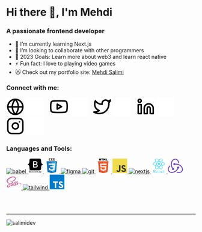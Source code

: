 # Hi there 👋, I'm Mehdi

<h3>A passionate frontend developer </h3>

-   🌱 I’m currently learning Next.js
-   👯 I’m looking to collaborate with other programmers
-   🥅 2023 Goals: Learn more about web3 and learn react native
-   ⚡ Fun fact: I love to playing video games
-   😻 Check out my portfolio site: [Mehdi Salimi](https://mehdisalimi.com)

### Connect with me:

[![website](./img/globe-light.svg)](https://mehdisalimi.com)
[![website](./img/globe-dark.svg)](https://mehdisalimi.com)
&nbsp;&nbsp;
[![website](./img/youtube-light.svg)](https://youtube.com/mehdisalimi)
[![website](./img/youtube-dark.svg)](https://youtube.com/mehdisalimi)
&nbsp;&nbsp;
[![website](./img/twitter-light.svg)](https://twitter.com/mehdi2050)
[![website](./img/twitter-dark.svg)](https://twitter.com/mehdi2050)
&nbsp;&nbsp;
[![website](./img/linkedin-light.svg)](https://www.linkedin.com/in/mehdi-salimi-2050/)
[![website](./img/linkedin-dark.svg)](https://www.linkedin.com/in/mehdi-salimi-2050/)
&nbsp;&nbsp;
[![website](./img/instagram-light.svg)](https://instagram.com/mehdi_salimi92)
[![website](./img/instagram-dark.svg)](https://instagram.com/mehdi_salimi92)

### Languages and Tools:

<p align="left"> <a href="https://babeljs.io/" target="_blank" rel="noreferrer"> <img src="https://www.vectorlogo.zone/logos/babeljs/babeljs-icon.svg" alt="babel" width="40" height="40"/> </a> <a href="https://getbootstrap.com" target="_blank" rel="noreferrer"> <img src="https://raw.githubusercontent.com/devicons/devicon/master/icons/bootstrap/bootstrap-plain-wordmark.svg" alt="bootstrap" width="40" height="40"/> </a> <a href="https://www.w3schools.com/css/" target="_blank" rel="noreferrer"> <img src="https://raw.githubusercontent.com/devicons/devicon/master/icons/css3/css3-original-wordmark.svg" alt="css3" width="40" height="40"/> </a> <a href="https://www.figma.com/" target="_blank" rel="noreferrer"> <img src="https://www.vectorlogo.zone/logos/figma/figma-icon.svg" alt="figma" width="40" height="40"/> </a> <a href="https://git-scm.com/" target="_blank" rel="noreferrer"> <img src="https://www.vectorlogo.zone/logos/git-scm/git-scm-icon.svg" alt="git" width="40" height="40"/> </a> <a href="https://www.w3.org/html/" target="_blank" rel="noreferrer"> <img src="https://raw.githubusercontent.com/devicons/devicon/master/icons/html5/html5-original-wordmark.svg" alt="html5" width="40" height="40"/> </a> <a href="https://developer.mozilla.org/en-US/docs/Web/JavaScript" target="_blank" rel="noreferrer"> <img src="https://raw.githubusercontent.com/devicons/devicon/master/icons/javascript/javascript-original.svg" alt="javascript" width="40" height="40"/> </a> <a href="https://nextjs.org/" target="_blank" rel="noreferrer"> <img src="https://cdn.worldvectorlogo.com/logos/nextjs-2.svg" alt="nextjs" width="40" height="40"/> </a> <a href="https://reactjs.org/" target="_blank" rel="noreferrer"> <img src="https://raw.githubusercontent.com/devicons/devicon/master/icons/react/react-original-wordmark.svg" alt="react" width="40" height="40"/> </a> <a href="https://redux.js.org" target="_blank" rel="noreferrer"> <img src="https://raw.githubusercontent.com/devicons/devicon/master/icons/redux/redux-original.svg" alt="redux" width="40" height="40"/> </a> <a href="https://sass-lang.com" target="_blank" rel="noreferrer"> <img src="https://raw.githubusercontent.com/devicons/devicon/master/icons/sass/sass-original.svg" alt="sass" width="40" height="40"/> </a> <a href="https://tailwindcss.com/" target="_blank" rel="noreferrer"> <img src="https://www.vectorlogo.zone/logos/tailwindcss/tailwindcss-icon.svg" alt="tailwind" width="40" height="40"/> </a> <a href="https://www.typescriptlang.org/" target="_blank" rel="noreferrer"> <img src="https://raw.githubusercontent.com/devicons/devicon/master/icons/typescript/typescript-original.svg" alt="typescript" width="40" height="40"/> </a> </p>

<br />
<br />

---

<!-- Top usages -->
<p><img align="left" src="https://github-readme-stats.vercel.app/api/top-langs?username=salimidev&show_icons=true&locale=en&layout=compact" alt="salimidev" /></p>
